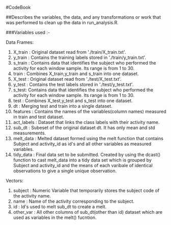 #CodeBook

##Describes the variables, the data, and any transformations or work that was performed to clean up the data in run_analysis.R.

###Variables used :-

Data Frames:

1. X_train : Original dataset read from './train/X_train.txt'.
2. y_train : Contains the training labels stored in './train/y_train.txt'.
3. s_train : Contains data that identifies the subject who performed the activity for each window sample. Its range is from 1 to 30. 
4. train : Combines X_train,y_train and s_train into one dataset.
5. X_test : Original dataset read from './test/X_test.txt'.
6. y_test : Contains the test labels stored in './test/y_test.txt'.
7. s_test: Contains data that identifies the subject who performed the activity for each window sample. Its range is from 1 to 30. 
8. test : Combines X_test,y_test and s_test into one dataset.
9. dt : Merging test and train into a single dataset.
10. features : Contains the names of the variables(column names) measured in train and test dataset.
11. act_labels : Dataset that links the class labels with their activity name.
12. sub_dt : Subeset of the original dataset dt. It has only mean and std measurements.
13. melt_data : Melted dataset formed using the melt function that contains Subject and activity_id as id's and all other variables as measured variables.
14. tidy_data : Final data set to be submitted. Created by using the dcast() function to cast melt_data into a tidy data set which is grouped by Subject and activity_id and the means of each varibale of identical observations to give a single unique observation.

Vectors: 
1. subject : Numeric Variable that temporarily stores the subject code of the activity name.
2. name : Name of the activity corresponding to the subject.
3. id : Id's used to melt sub_dt to create a melt.
4. other_var : All other columns of sub_dt(other than id) dataset which are used as variables in the melt() fucntion.
 
 
